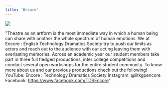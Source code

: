 ```yaml
---
title: 'Encore'
--- 
```


![](https://drive.google.com/uc?id=1PshaPSo6ffM1yg8XA9mtj80tlOD5Wygi)

"Theatre as an artform is the most immediate way in which a human being can share with another the whole spectrum of human emotions. We at Encore : English Technology Dramatics Society try to push our limits as actors and reach out to the audience with our acting leaving them with everlasting memories. Across an academic year our student members take part in three full fledged productions, inter college competitions and conduct several open workshops for the entire student community. To know more about us and our previous productions check out the following!
YouTube:  Encore : Technology Dramatics Society
Instagram:  @iitkgpencore
Facebook: https://www.facebook.com/TDSEncore"